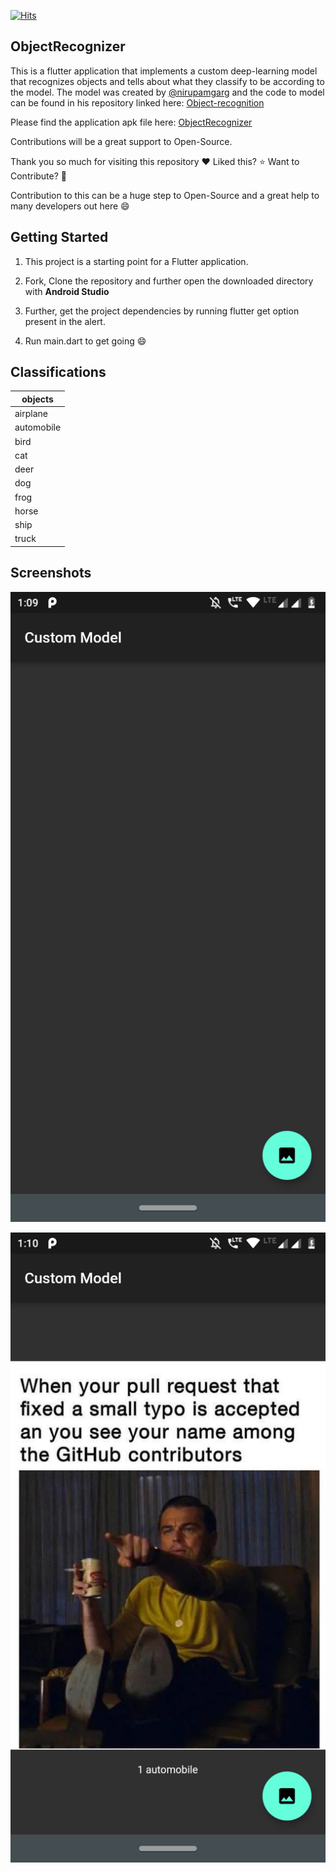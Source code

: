 [![Hits](https://hits.seeyoufarm.com/api/count/incr/badge.svg?url=https%3A%2F%2Fgithub.com%2Fabhinavsri360%2FObjectRecognizer&count_bg=%233D58C8&title_bg=%23555555&icon=&icon_color=%23E7E7E7&title=smash&edge_flat=false)](https://hits.seeyoufarm.com)

## ObjectRecognizer
This is a flutter application that implements a custom deep-learning model that recognizes objects and tells about what they classify to be according to the model. The model was created by [@nirupamgarg](https://github.com/nirupamgarg) and the code to model can be found in his repository linked here: [Object-recognition](https://github.com/nirupamgarg/Object-recoginition)

Please find the application apk file here: [ObjectRecognizer](https://apkfab.com/customml/abhinav.customml/apk?h=5926c39c30790722ce52bcb3cc8cf4bccd3a19a647fa64d24a07b4e829754124)

Contributions will be a great support to Open-Source.

Thank you so much for visiting this repository :heart: Liked this? :star: Want to Contribute? :fork_and_knife:

Contribution to this can be a huge step to Open-Source and a great help to many developers out here :smile:

## Getting Started

1. This project is a starting point for a Flutter application.

1. Fork, Clone the repository and further open the downloaded directory with **Android Studio**

1. Further, get the project dependencies by running flutter get option present in the alert.

1. Run main.dart to get going :smile:

## Classifications

objects|
-------|
airplane|
automobile|
bird|
cat|
deer|
dog|
frog|
horse|
ship|
truck|

## Screenshots

![Home Screen](/images/home.png)

![Result Screen](/images/result.png)
